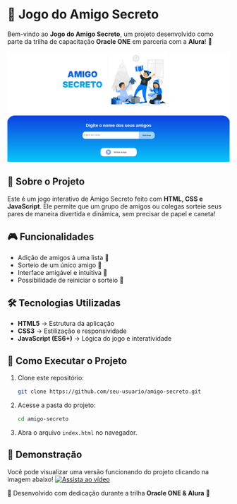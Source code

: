 # 🎁 Jogo do Amigo Secreto

Bem-vindo ao **Jogo do Amigo Secreto**, um projeto desenvolvido como parte da trilha de capacitação **Oracle ONE** em parceria com a **Alura**! 🚀

![print da tela inicial do jogo](assets/image.png)

## 🌟 Sobre o Projeto
Este é um jogo interativo de Amigo Secreto feito com **HTML, CSS e JavaScript**. Ele permite que um grupo de amigos ou colegas sorteie seus pares de maneira divertida e dinâmica, sem precisar de papel e caneta!

## 🎮 Funcionalidades
- Adição de amigos á uma lista 📝
- Sorteio de um único amigo 🔀
- Interface amigável e intuitiva 🎨
- Possibilidade de reiniciar o sorteio 🔄

## 🛠️ Tecnologias Utilizadas
- **HTML5** → Estrutura da aplicação
- **CSS3** → Estilização e responsividade
- **JavaScript (ES6+)** → Lógica do jogo e interatividade

## 🚀 Como Executar o Projeto
1. Clone este repositório:
   ```bash
   git clone https://github.com/seu-usuario/amigo-secreto.git
   ```
2. Acesse a pasta do projeto:
   ```bash
   cd amigo-secreto
   ```
3. Abra o arquivo `index.html` no navegador.

## 🎨 Demonstração
Você pode visualizar uma versão funcionando do projeto clicando na imagem abaixo! 
[![Assista ao vídeo](https://img.youtube.com/vi/R0XEZ4mJv10/maxresdefault.jpg)](https://youtu.be/R0XEZ4mJv10)


💙 Desenvolvido com dedicação durante a trilha **Oracle ONE & Alura** 🚀

